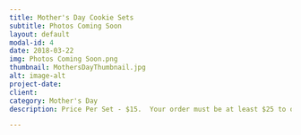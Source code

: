 ```yaml
---
title: Mother's Day Cookie Sets
subtitle: Photos Coming Soon
layout: default
modal-id: 4
date: 2018-03-22
img: Photos Coming Soon.png
thumbnail: MothersDayThumbnail.jpg
alt: image-alt
project-date: 
client: 
category: Mother's Day
description: Price Per Set - $15.  Your order must be at least $25 to qualify for free delivery.

---
```

